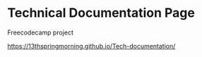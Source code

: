 # Technical Documentation Page

Freecodecamp project 

https://13thspringmorning.github.io/Tech-documentation/
